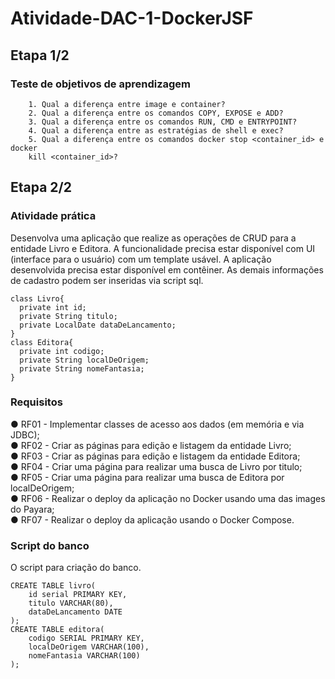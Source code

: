 # Atividade-DAC-1-DockerJSF

## Etapa 1/2

### Teste de objetivos de aprendizagem
		1. Qual a diferença entre image e container?
		2. Qual a diferença entre os comandos COPY, EXPOSE e ADD?
		3. Qual a diferença entre os comandos RUN, CMD e ENTRYPOINT?
		4. Qual a diferença entre as estratégias de shell e exec?
		5. Qual a diferença entre os comandos docker stop <container_id> e docker
		kill <container_id>?


## Etapa 2/2

### Atividade prática
Desenvolva uma aplicação que realize as operações de CRUD para a entidade Livro e
Editora. A funcionalidade precisa estar disponível com UI (interface para o usuário) com um
template usável. A aplicação desenvolvida precisa estar disponível em contêiner. As demais
informações de cadastro podem ser inseridas via script sql.
		
    class Livro{
      private int id;
      private String titulo;
      private LocalDate dataDeLancamento;
    }
    class Editora{
      private int codigo;
      private String localDeOrigem;
      private String nomeFantasia;
    }
### Requisitos

● RF01 - Implementar classes de acesso aos dados (em memória e via JDBC);<br>
● RF02 - Criar as páginas para edição e listagem da entidade Livro;<br>
● RF03 - Criar as páginas para edição e listagem da entidade Editora;<br>
● RF04 - Criar uma página para realizar uma busca de Livro por titulo;<br>
● RF05 - Criar uma página para realizar uma busca de Editora por localDeOrigem;<br>
● RF06 - Realizar o deploy da aplicação no Docker usando uma das images do Payara;<br>
● RF07 - Realizar o deploy da aplicação usando o Docker Compose.<br>

### Script do banco

O script para criação do banco.

    CREATE TABLE livro(
        id serial PRIMARY KEY,
        titulo VARCHAR(80),
        dataDeLancamento DATE
    );
    CREATE TABLE editora(
        codigo SERIAL PRIMARY KEY,
        localDeOrigem VARCHAR(100),
        nomeFantasia VARCHAR(100)
    );
